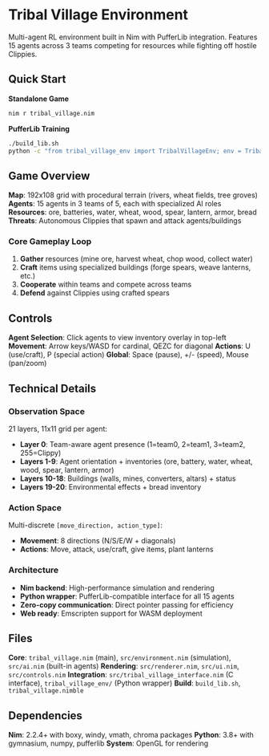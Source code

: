 # Tribal Village Environment

Multi-agent RL environment built in Nim with PufferLib integration. Features 15 agents across 3 teams competing for resources while fighting off hostile Clippies.

## Quick Start

**Standalone Game**
```bash
nim r tribal_village.nim
```

**PufferLib Training**
```bash
./build_lib.sh
python -c "from tribal_village_env import TribalVillageEnv; env = TribalVillageEnv()"
```

## Game Overview

**Map**: 192x108 grid with procedural terrain (rivers, wheat fields, tree groves)
**Agents**: 15 agents in 3 teams of 5, each with specialized AI roles
**Resources**: ore, batteries, water, wheat, wood, spear, lantern, armor, bread
**Threats**: Autonomous Clippies that spawn and attack agents/buildings

### Core Gameplay Loop
1. **Gather** resources (mine ore, harvest wheat, chop wood, collect water)
2. **Craft** items using specialized buildings (forge spears, weave lanterns, etc.)
3. **Cooperate** within teams and compete across teams
4. **Defend** against Clippies using crafted spears

## Controls

**Agent Selection**: Click agents to view inventory overlay in top-left
**Movement**: Arrow keys/WASD for cardinal, QEZC for diagonal
**Actions**: U (use/craft), P (special action)
**Global**: Space (pause), +/- (speed), Mouse (pan/zoom)

## Technical Details

### Observation Space
21 layers, 11x11 grid per agent:
- **Layer 0**: Team-aware agent presence (1=team0, 2=team1, 3=team2, 255=Clippy)
- **Layers 1-9**: Agent orientation + inventories (ore, battery, water, wheat, wood, spear, lantern, armor)
- **Layers 10-18**: Buildings (walls, mines, converters, altars) + status
- **Layers 19-20**: Environmental effects + bread inventory

### Action Space
Multi-discrete `[move_direction, action_type]`:
- **Movement**: 8 directions (N/S/E/W + diagonals)
- **Actions**: Move, attack, use/craft, give items, plant lanterns

### Architecture
- **Nim backend**: High-performance simulation and rendering
- **Python wrapper**: PufferLib-compatible interface for all 15 agents
- **Zero-copy communication**: Direct pointer passing for efficiency
- **Web ready**: Emscripten support for WASM deployment

## Files

**Core**: `tribal_village.nim` (main), `src/environment.nim` (simulation), `src/ai.nim` (built-in agents)
**Rendering**: `src/renderer.nim`, `src/ui.nim`, `src/controls.nim`
**Integration**: `src/tribal_village_interface.nim` (C interface), `tribal_village_env/` (Python wrapper)
**Build**: `build_lib.sh`, `tribal_village.nimble`

## Dependencies

**Nim**: 2.2.4+ with boxy, windy, vmath, chroma packages
**Python**: 3.8+ with gymnasium, numpy, pufferlib
**System**: OpenGL for rendering